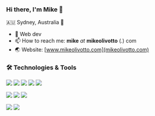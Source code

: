 ### Hi there, I'm Mike 👋
🇦🇺 Sydney, Australia 🦘

- 🔭 Web dev
- 📫 How to reach me: **mike** *at* **mikeolivotto** (.) com
- 🌏 Website: [www.mikeolivotto.com](mikeolivotto.com)

### 🛠 Technologies & Tools

![](https://img.shields.io/badge/Code-JavaScript-informational?style=flat&logo=Javascript&logoColor=white&color=2bbc8a) ![](https://img.shields.io/badge/Code-Python-informational?style=flat&logo=Python&logoColor=white&color=2bbc8a)  ![](https://img.shields.io/badge/Code-HTML5-informational?style=flat&logo=HTML5&logoColor=white&color=2bbc8a) ![](https://img.shields.io/badge/Code-CSS3-informational?style=flat&logo=CSS3&logoColor=white&color=2bbc8a) ![](https://img.shields.io/badge/Code-Ruby-informational?style=flat&logo=Ruby&logoColor=white&color=2bbc8a)

![](https://img.shields.io/badge/Framework-Node.js-informational?style=flat&logo=node.js&logoColor=white&color=2bbc8a) ![](https://img.shields.io/badge/Library-React-informational?style=flat&logo=React&logoColor=white&color=2bbc8a) ![](https://img.shields.io/badge/Framework-Ruby%20On%20Rails-informational?style=flat&logo=RubyOnRails&logoColor=white&color=2bbc8a)

![](https://img.shields.io/badge/Tools-MongoDB-informational?style=flat&logo=MongoDB&logoColor=white&color=2bbc8a) ![](https://img.shields.io/badge/Tools-PostgreSQL-informational?style=flat&logo=PostgreSQL&logoColor=white&color=2bbc8a)
